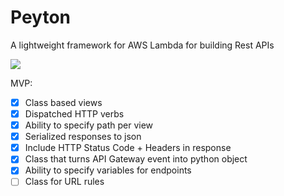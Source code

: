 # Peyton

A lightweight framework for AWS Lambda for building Rest APIs

![](https://media.giphy.com/media/PkFupNjqc4hpe/giphy.gif)

MVP:
- [x] Class based views
- [x] Dispatched HTTP verbs
- [x] Ability to specify path per view
- [x] Serialized responses to json
- [x] Include HTTP Status Code + Headers in response
- [x] Class that turns API Gateway event into python object
- [x] Ability to specify variables for endpoints
- [ ] Class for URL rules
